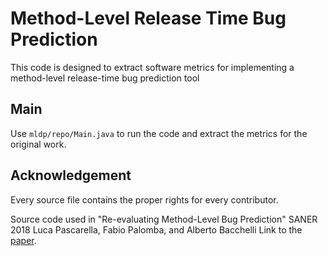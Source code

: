 # Method-Level Release Time Bug Prediction
This code is designed to extract software metrics for implementing a method-level release-time bug prediction tool

## Main
Use ```mldp/repo/Main.java``` to run the code and extract the metrics for the original work.

## Acknowledgement
Every source file contains the proper rights for every contributor.

Source code used in "Re-evaluating Method-Level Bug Prediction" SANER 2018 Luca Pascarella, Fabio Palomba, and Alberto Bacchelli
Link to the [paper](https://www.lucapascarella.com/wp-content/uploads/2018/03/saner18rene-id227-p-1286df5-35677-preprint.pdf).
